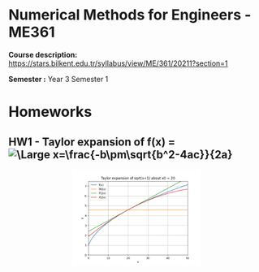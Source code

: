 # Numerical Methods for Engineers - ME361
**Course description:** https://stars.bilkent.edu.tr/syllabus/view/ME/361/20211?section=1

**Semester :** Year 3 Semester 1

# Homeworks

## HW1 - Taylor expansion of f(x) = ![\Large x=\frac{-b\pm\sqrt{b^2-4ac}}{2a}](https://latex.codecogs.com/svg.latex?\Large&space;x=\frac{-b\pm\sqrt{b^2-4ac}}{2a}) 

<p align="center">
  <img width=50% height=50% src="https://github.com/soly33tworks/ME-PHYS_Undergraduate_Courses/blob/main/ME361-Numerical_Methods_4_Engineers/assets/HW1%20fig%202.png?raw=true">
</p>


